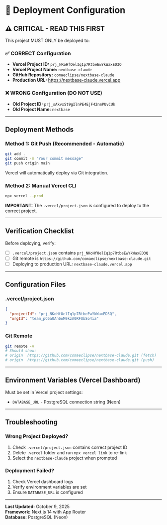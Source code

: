 # 🚀 Deployment Configuration

## ⚠️ CRITICAL - READ THIS FIRST

This project MUST ONLY be deployed to:

### ✅ CORRECT Configuration
- **Vercel Project ID:** `prj_NKoHfOelIq1p7RtbeEwYkWaxED3Q`
- **Vercel Project Name:** `nextbase-claude`
- **GitHub Repository:** `comaeclipse/nextbase-claude`
- **Production URL:** https://nextbase-claude.vercel.app

### ❌ WRONG Configuration (DO NOT USE)
- **Old Project ID:** `prj_sAkvxSt9gIlnPE4EjF42nmPUvCUk`
- **Old Project Name:** `nextbase`

---

## Deployment Methods

### Method 1: Git Push (Recommended - Automatic)
```bash
git add .
git commit -m "Your commit message"
git push origin main
```
Vercel will automatically deploy via Git integration.

### Method 2: Manual Vercel CLI
```bash
npx vercel --prod
```
**IMPORTANT:** The `.vercel/project.json` is configured to deploy to the correct project.

---

## Verification Checklist

Before deploying, verify:
- [ ] `.vercel/project.json` contains `prj_NKoHfOelIq1p7RtbeEwYkWaxED3Q`
- [ ] Git remote is `https://github.com/comaeclipse/nextbase-claude.git`
- [ ] Deploying to production URL: `nextbase-claude.vercel.app`

---

## Configuration Files

### .vercel/project.json
```json
{
  "projectId": "prj_NKoHfOelIq1p7RtbeEwYkWaxED3Q",
  "orgId": "team_pC6a0An6oM9kzA0RFUbSo4ia"
}
```

### Git Remote
```bash
git remote -v
# Should show:
# origin  https://github.com/comaeclipse/nextbase-claude.git (fetch)
# origin  https://github.com/comaeclipse/nextbase-claude.git (push)
```

---

## Environment Variables (Vercel Dashboard)

Must be set in Vercel project settings:
- `DATABASE_URL` - PostgreSQL connection string (Neon)

---

## Troubleshooting

### Wrong Project Deployed?
1. Check `.vercel/project.json` contains correct project ID
2. Delete `.vercel` folder and run `npx vercel link` to re-link
3. Select the `nextbase-claude` project when prompted

### Deployment Failed?
1. Check Vercel dashboard logs
2. Verify environment variables are set
3. Ensure `DATABASE_URL` is configured

---

**Last Updated:** October 9, 2025  
**Framework:** Next.js 14 with App Router  
**Database:** PostgreSQL (Neon)

